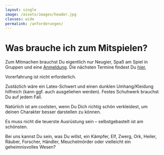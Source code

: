 ```yaml
---
layout: single
image: /assets/images/header.jpg
classes: wide
permalink: /anforderungen/
---
```


# Was brauche ich zum Mitspielen?

Zum Mitmachen brauchst Du eigentlich nur Neugier, Spaß am Spiel in Gruppen und eine [Anmeldung](/anmeldung).
Die nächsten Termine findest Du [hier](/termine),

Vorerfahrung ist nicht erforderlich.

Zustäzlich wäre ein Latex-Schwert und einen dunklen Umhang/Kleidung hilfreich (kann ggf. auch ausgeliehen werden). 
Festes Schuhwerk brauchst Du auf jedem Fall.

Natürlich ist am coolsten, wenn Du Dich richtig schön verkleidest, um deinen Charakter besser darstellen zu können.

Es muss nicht die teuerste Ausrüstung sein – selbstgebastelt ist am schönsten.


Bei uns kannst Du sein, was Du willst, ein Kämpfer, Elf, Zwerg, Ork, Heiler, Räuber, Forscher, Händler, Meuchelmörder oder vielleicht ein geheimnisvolles Wesen? 



